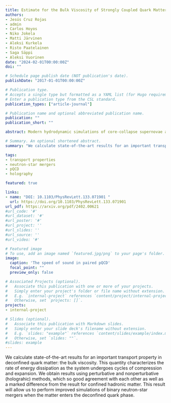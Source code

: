 ```yaml
---
title: Estimate for the Bulk Viscosity of Strongly Coupled Quark Matter Using Perturbative QCD and Holography
authors:
- Jesús Cruz Rojas
- admin
- Carlos Hoyos
- Niko Jokela
- Matti Järvinen
- Aleksi Kurkela
- Risto Paatelainen
- Saga Säppi
- Aleksi Vuorinen
date: "2024-02-01T00:00:00Z"
doi: ""

# Schedule page publish date (NOT publication's date).
publishDate: "2017-01-01T00:00:00Z"

# Publication type.
# Accepts a single type but formatted as a YAML list (for Hugo requirements).
# Enter a publication type from the CSL standard.
publication_types: ["article-journal"]

# Publication name and optional abbreviated publication name.
publication: ""
publication_short: ""

abstract: Modern hydrodynamic simulations of core-collapse supernovae and neutron-star mergers require knowledge not only of the equilibrium properties of strongly interacting matter, but also of the system’s response to perturbations, encoded in various transport coefficients. Using perturbative and holographic tools, we derive here an improved weak-coupling and a new strong-coupling result for the most important transport coefficient of unpaired quark matter, its bulk viscosity. These results are combined in a simple analytic pocket formula for the quantity that is rooted in perturbative quantum chromodynamics at high densities but takes into account nonperturbative holographic input at neutron-star densities, where the system is strongly coupled. This expression can be used in the modeling of unpaired quark matter at astrophysically relevant temperatures and densities.

# Summary. An optional shortened abstract.
summary: "We calculate state-of-the-art results for an important transport property in deconfined quark matter: the bulk viscosity."

tags:
- transport properties
- neutron-star mergers
- pQCD
- holography

featured: true

links:
- name: "DOI: 10.1103/PhysRevLett.133.071901 "
  url: https://doi.org/10.1103/PhysRevLett.133.071901
url_pdf: https://arxiv.org/pdf/2402.00621
#url_code: '#'
#url_dataset: '#'
#url_poster: '#'
#url_project: ''
#url_slides: ''
#url_source: ''
#url_video: '#'

# Featured image
# To use, add an image named `featured.jpg/png` to your page's folder. 
image:
  caption: 'The speed of sound in paired pQCD'
  focal_point: ""
  preview_only: false

# Associated Projects (optional).
#   Associate this publication with one or more of your projects.
#   Simply enter your project's folder or file name without extension.
#   E.g. `internal-project` references `content/project/internal-project/index.md`.
#   Otherwise, set `projects: []`.
projects:
- internal-project

# Slides (optional).
#   Associate this publication with Markdown slides.
#   Simply enter your slide deck's filename without extension.
#   E.g. `slides: "example"` references `content/slides/example/index.md`.
#   Otherwise, set `slides: ""`.
#slides: example
---
```


We calculate state-of-the-art results for an important transport property in deconfined quark matter: the bulk viscosity. This quantity characterizes the rate of energy dissipation as the system undergoes cycles of compression and expansion. We obtain results using perturbative and nonperturbative (holograhic) methods, which so good agreement with each other as well as a marked difference from the result for confined hadronic matter. This result will allow us to perform improved simulations of binary neutron-star mergers when the matter enters the deconfined quark phase.


